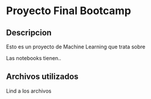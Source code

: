 # Proyecto Final Bootcamp

## Descripcion
Esto es un proyecto de Machine Learning que trata sobre

Las notebooks tienen..

## Archivos utilizados
Lind a los archivos
